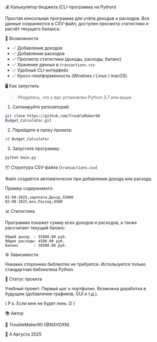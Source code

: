 💰 Калькулятор бюджета (CLI-программа на Python)

Простая консольная программа для учёта доходов и расходов. Все данные сохраняются в CSV-файл, доступен просмотр статистики и расчёт текущего баланса.

🚀 Возможности

- ✅ Добавление доходов
- ✅ Добавление расходов
- ✅ Просмотр статистики (доходы, расходы, баланс)
- ✅ Хранение данных в `transactions.csv`
- ✅ Удобный CLI-интерфейс
- ✅ Кросс-платформенность (Windows / Linux / macOS)

🖥️ Как запустить

> Убедитесь, что у вас установлен Python 3.7 или выше

1. Склонируйте репозиторий:
```bash
git clone https://github.com/TroubleMaker90
Budget_Calculator.git
````

2. Перейдите в папку проекта:

```bash
cd Budget_Calculator
```

3. Запустите программу:

```bash
python main.py
```

📦 Структура CSV-файла (`transactions.csv`)

Файл создаётся автоматически при добавлении дохода или расхода.

Пример содержимого:

```
01-08-2025,зарплата,Доход,55000
02-08-2025,жкх,Расход,4500
```

📊 Статистика

Программа покажет сумму всех доходов и расходов, а также рассчитает текущий баланс:

```
Общий доход  : 55000.00 руб.
Общие расходы: 4500.00 руб.
Баланс       : 50500.00 руб.
```

⚙️ Зависимости

Никаких сторонних библиотек не требуется. Используется только стандартная библиотека Python.

📝 Статус проекта

Учебный проект. Первый шаг к портфолио. Возможна доработка в будущем (добавление графиков, GUI и т.д.).

( P.s. Если мне не будет лень :D )

📚 Автор

👤 TroubleMaker90 (@NXVDXN)

📅 4 Августа 2025 



